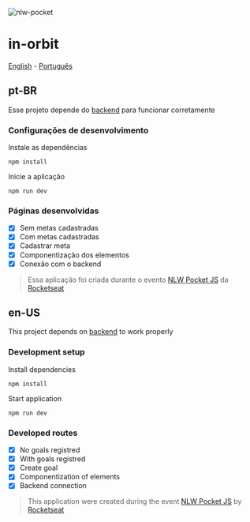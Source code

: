 ![nlw-pocket](https://github.com/user-attachments/assets/662b632b-3010-4eaa-8118-bc37169ec1ce)

# in-orbit

[English](#en-us) - [Português](#pt-br)

## pt-BR

Esse projeto depende do [backend](https://github.com/indianaJonathan/NLW_Pocket_JS-server) para funcionar corretamente

### Configurações de desenvolvimento
Instale as dependências
```shell
npm install
```

Inicie a aplicação
```shell
npm run dev
```

### Páginas desenvolvidas
- [x] Sem metas cadastradas
- [x] Com metas cadastradas
- [x] Cadastrar meta
- [x] Componentização dos elementos
- [x] Conexão com o backend

> Essa aplicação foi criada durante o evento [NLW Pocket JS](https://www.youtube.com/watch?v=7LRQ93tju1A) da [Rocketseat](https://www.rocketseat.com.br/)

## en-US

This project depends on [backend](https://github.com/indianaJonathan/NLW_Pocket_JS-server) to work properly

### Development setup
Install dependencies
```shell
npm install
```

Start application
```shell
npm run dev
```


### Developed routes
- [x] No goals registred
- [x] With goals registred
- [x] Create goal
- [x] Componentization of elements
- [x] Backend connection

> This application were created during the event [NLW Pocket JS](https://www.youtube.com/watch?v=7LRQ93tju1A) by [Rocketseat](https://www.rocketseat.com.br/)
